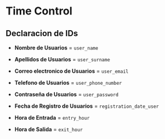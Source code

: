 # Time Control

## Declaracion de IDs

*   **Nombre de Usuarios** = `user_name`

*   **Apellidos de Usuarios** = `user_surname`

*   **Correo electronico de Usuarios** = `user_email`

*   **Telefono de Usuarios** = `user_phone_number`

*   **Contraseña de Usuarios** = `user_password`

*   **Fecha de Registro de Usuarios** = `registration_date_user`

*   **Hora de Entrada** = `entry_hour`

*   **Hora de Salida** = `exit_hour`
